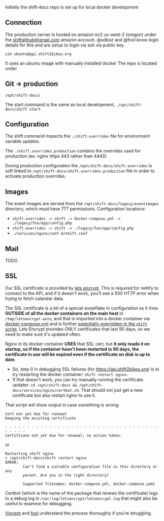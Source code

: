 Initially the shift-docs repo is set up for local docker development

## Connection

The production server is hosted on amazon ec2 us-west-2 (oregon) under the shiftgithub@gmail.com amazon account.  @sdboz and @fool know login details for this and are setup to login via ssh via public key.

`ssh ubuntu@api.shift2bikes.org`

It uses an ubuntu image with manually installed docker
The repo is located under

## Git -> production

`/opt/shift-docs/`

The start command is the same as local development,
`./opt/shift-docs/shift start`

## Configuration

The shift command inspects the `./shift.overrides` file for environment variable updates.

The `./shift.overrides.production` contains the overrides used for production (ex: nginx https 443 rather than 4443)

During production configuration the `/opt/shift-docs/shift.overrides` is soft linked to `/opt/shift-docs/shift.overrides.production` file in order to activate production overrides.

## Images

The event images are served from the `/opt/shift-docs/legacy/eventimages` directory, which must have 777 permissions.
Configuration locations:
* `shift.overrides -> shift -> docker-compose.yml -> ./legacy/fun/app/config.php`
* `shift.overrides -> shift -> ./legacy/fun/app/config.php`
* `./services/nginx/conf.d/shift.conf`

## Mail
TODO

## SSL
Our SSL certificate is provided by [lets encrypt](https://letsencrypt.org).  This is required for netlify to connect to the API, and if it doesn't work, you'll see a 500 HTTP error when trying to fetch calendar data.

The SSL certificate is a bit of a special snowflake in configuration as it lives **OUTSIDE of all the docker containers on the main host** in `/tmp/letsencrypt-auto`, and that is imported into a docker container via [docker-compose.yml](https://github.com/Shift2Bikes/shift-docs/blob/master/docker-compose.yml#L17) and is further [potentially overridden in the `shift` script](https://github.com/Shift2Bikes/shift-docs/blob/master/shift#L14).  Lets Encrypt provides ONLY certificates that last 90 days, so we need to make sure it's updated often. 

Nginx in its docker container **USES** that SSL cert, but **it only reads it on startup, so if the container hasn't been restarted in 90 days, the certificate in use will be expired even if the certificate on disk is up to date**.  

- So, step 0 in debugging SSL failures (for https://api.shift2bikes.org) is to try restarting the docker container:  `shift restart nginx`.  
- If that doesn't work, you can try manually running the certificate updater:  `cd /opt/shift-docs && /opt/shift-docs/services/nginx/certbot.sh`.  That should not just get a new certificate but also restart nginx to use it.

That script will show output in case something is wrong:

```
Cert not yet due for renewal
Keeping the existing certificate

- - - - - - - - - - - - - - - - - - - - - - - - - - - - - - - - - - - - - - - -
Certificate not yet due for renewal; no action taken.
```

or

```
Restarting shift nginx
+ /opt/shift-docs/shift restart nginx
ERROR:
        Can't find a suitable configuration file in this directory or any
        parent. Are you in the right directory?

        Supported filenames: docker-compose.yml, docker-compose.yaml
```

Certbot (which is the name of the package that renews the certificate) logs to a debug log in `/var/log/letsencrypt/letsencrypt.log` that might also be useful to examine for debugging.  

[Vincent](https://github.com/sdboz) and [fool](https://github.com/fool) understand the process thoroughly if you're struggling.
